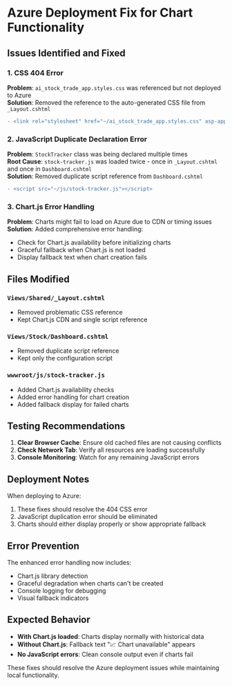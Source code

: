 # Azure Deployment Fix for Chart Functionality

## Issues Identified and Fixed

### 1. CSS 404 Error
**Problem**: `ai_stock_trade_app.styles.css` was referenced but not deployed to Azure  
**Solution**: Removed the reference to the auto-generated CSS file from `_Layout.cshtml`

```diff
- <link rel="stylesheet" href="~/ai_stock_trade_app.styles.css" asp-append-version="true" />
```

### 2. JavaScript Duplicate Declaration Error
**Problem**: `StockTracker` class was being declared multiple times  
**Root Cause**: `stock-tracker.js` was loaded twice - once in `_Layout.cshtml` and once in `Dashboard.cshtml`  
**Solution**: Removed duplicate script reference from `Dashboard.cshtml`

```diff
- <script src="~/js/stock-tracker.js"></script>
```

### 3. Chart.js Error Handling
**Problem**: Charts might fail to load on Azure due to CDN or timing issues  
**Solution**: Added comprehensive error handling:

- Check for Chart.js availability before initializing charts
- Graceful fallback when Chart.js is not loaded
- Display fallback text when chart creation fails

## Files Modified

### `Views/Shared/_Layout.cshtml`
- Removed problematic CSS reference
- Kept Chart.js CDN and single script reference

### `Views/Stock/Dashboard.cshtml`
- Removed duplicate script reference
- Kept only the configuration script

### `wwwroot/js/stock-tracker.js`
- Added Chart.js availability checks
- Added error handling for chart creation
- Added fallback display for failed charts

## Testing Recommendations

1. **Clear Browser Cache**: Ensure old cached files are not causing conflicts
2. **Check Network Tab**: Verify all resources are loading successfully
3. **Console Monitoring**: Watch for any remaining JavaScript errors

## Deployment Notes

When deploying to Azure:
1. These fixes should resolve the 404 CSS error
2. JavaScript duplication error should be eliminated
3. Charts should either display properly or show appropriate fallback

## Error Prevention

The enhanced error handling now includes:
- Chart.js library detection
- Graceful degradation when charts can't be created
- Console logging for debugging
- Visual fallback indicators

## Expected Behavior

- **With Chart.js loaded**: Charts display normally with historical data
- **Without Chart.js**: Fallback text "📈 Chart unavailable" appears
- **No JavaScript errors**: Clean console output even if charts fail

These fixes should resolve the Azure deployment issues while maintaining local functionality.

